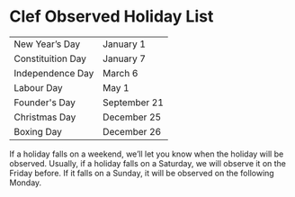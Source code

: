 # Clef Observed Holiday List

<table>
  <tr>
    <td>New Year’s Day</td>
    <td>January 1</td>
  </tr>
  <tr>
    <td>Constituition Day </td>
    <td>January 7</td>
  </tr>
  <tr>
    <td>Independence Day</td>
    <td>March 6</td>
  </tr>
  <tr>
    <td>Labour Day</td>
    <td>May 1</td>
  </tr>
  <tr>
    <td>Founder's Day</td>
    <td>September 21</td>
  </tr>
  <tr>
   
  </tr>
  <tr>
   
  </tr>
  <tr>
   
  </tr>
  <tr>
   
  </tr>
  <tr>
   
  </tr>
  <tr>
    <td>Christmas Day</td>
    <td>December 25</td>
  </tr>
  <tr>
    <td>Boxing Day</td>
    <td>December 26</td>
  </tr>
</table>


If a holiday falls on a weekend, we’ll let you know when the holiday will be observed. Usually, if a holiday falls on a Saturday, we will observe it on the Friday before. If it falls on a Sunday, it will be observed on the following Monday.
